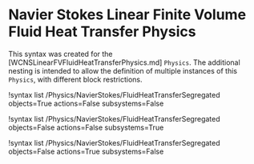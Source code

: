 # Navier Stokes Linear Finite Volume Fluid Heat Transfer Physics

This syntax was created for the [WCNSLinearFVFluidHeatTransferPhysics.md] `Physics`.
The additional nesting is intended to allow the definition of multiple instances of this `Physics`,
with different block restrictions.

!syntax list /Physics/NavierStokes/FluidHeatTransferSegregated objects=True actions=False subsystems=False

!syntax list /Physics/NavierStokes/FluidHeatTransferSegregated objects=False actions=False subsystems=True

!syntax list /Physics/NavierStokes/FluidHeatTransferSegregated objects=False actions=True subsystems=False
